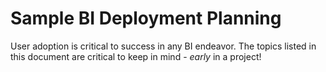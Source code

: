 # Sample BI Deployment Planning

User adoption is critical to success in any BI endeavor.  The topics listed in this document are critical to keep in mind - *early* in a project!
